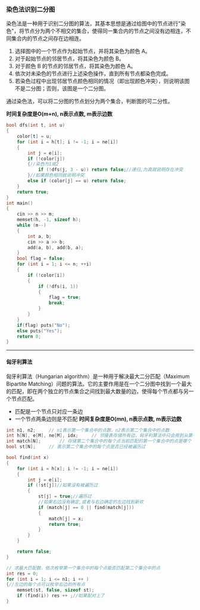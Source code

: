 ### 染色法识别二分图
染色法是一种用于识别二分图的算法，其基本思想是通过给图中的节点进行"染色"，将节点分为两个不相交的集合，使得同一集合内的节点之间没有边相连，不同集合内的节点之间存在边相连。
1. 选择图中的一个节点作为起始节点，并将其染色为颜色 A。
2. 对于起始节点的邻居节点，将其染色为颜色 B。
3. 对于颜色 B 的节点的邻居节点，将其染色为颜色 A。
4. 依次对未染色的节点进行上述染色操作，直到所有节点都染色完成。
5. 若染色过程中出现邻居节点颜色相同的情况（即出现颜色冲突），则说明该图不是二分图；否则，该图是一个二分图。

通过染色法，可以将二分图的节点划分为两个集合，判断图的可二分性。

**时间复杂度是O(m+n), n表示点数, m表示边数**
```c++
bool dfs(int t, int u)
{
	color[t] = u;
	for (int i = h[t]; i != -1; i = ne[i])
	{
		int j = e[i];
		if (!color[j])
		{//染色为1或2
			if (!dfs(j, 3 - u)) return false;//递归,为真就说明存在冲突
		}//如果颜色相同就说明冲突
		else if (color[j] == u) return false;
	}
	return true;
}
int main()
{
	cin >> n >> m;
	memset(h, -1, sizeof h);
	while (m--)
	{
		int a, b;
		cin >> a >> b;
		add(a, b), add(b, a);
	}
	bool flag = false;
	for (int i = 1; i <= n; ++i)
	{
		if (!color[i])
		{
			if (!dfs(i, 1))
			{
				flag = true;
				break;
			}
		}
	}
	if(flag) puts("No");
	else puts("Yes");
	return 0;
}
```
---
#### 匈牙利算法
匈牙利算法（Hungarian algorithm）是一种用于解决最大二分匹配（Maximum Bipartite Matching）问题的算法。它的主要作用是在一个二分图中找到一个最大的匹配，即在两个独立的节点集合之间找到最大数量的边，使得每个节点都与另一个节点匹配。
- 匹配是一个节点只对应一条边
- 一个节点两条边则是不匹配
**时间复杂度是O(mn), n表示点数, m表示边数**
```c++
int n1, n2;     // n1表示第一个集合中的点数，n2表示第二个集合中的点数
int h[N], e[M], ne[M], idx;     // 邻接表存储所有边，匈牙利算法中只会用到从第一个集合指向第二个集合的边，所以这里只用存一个方向的边
int match[N];       // 存储第二个集合中的每个点当前匹配的第一个集合中的点是哪个
bool st[N];     // 表示第二个集合中的每个点是否已经被遍历过

bool find(int x)
{
    for (int i = h[x]; i != -1; i = ne[i])
    {
        int j = e[i];
        if (!st[j])//如果没有被遍历过
        {
            st[j] = true;//遍历过
            //如果右边没有确定,或者与右边确定的左边找到新欢
            if (match[j] == 0 || find(match[j]))
            {
                match[j] = x;
                return true;
            }
        }
    }

    return false;
}

// 求最大匹配数，依次枚举第一个集合中的每个点能否匹配第二个集合中的点
int res = 0;
for (int i = 1; i <= n1; i ++ )
{//左边的每个点可以枚举右边的所有点
    memset(st, false, sizeof st);
    if (find(i)) res ++ ;//如果配对上了
}
```